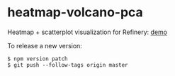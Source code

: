 # heatmap-volcano-pca

Heatmap + scatterplot visualization for Refinery:
[demo](https://refinery-platform.github.io/heatmap-volcano-pca/?vis=refinery_heatmap_scatterplot&uuids[]=mock-uuid-1)

To release a new version:

```
$ npm version patch
$ git push --follow-tags origin master
```
